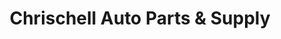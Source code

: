 ---
title: "Chrischell Auto Parts & Supply"
url: /quezon-city/chrischell-auto-parts-and-supply/
shop: car parts
---